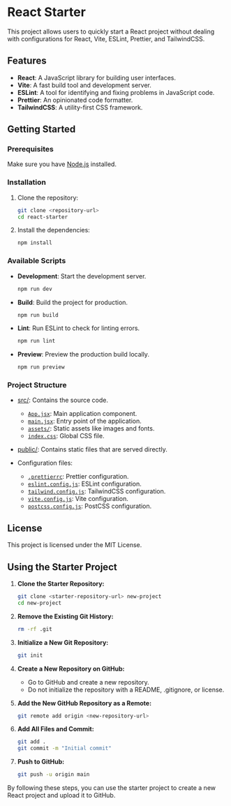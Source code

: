 # React Starter

This project allows users to quickly start a React project without dealing with configurations for React, Vite, ESLint, Prettier, and TailwindCSS.

## Features

-   **React**: A JavaScript library for building user interfaces.
-   **Vite**: A fast build tool and development server.
-   **ESLint**: A tool for identifying and fixing problems in JavaScript code.
-   **Prettier**: An opinionated code formatter.
-   **TailwindCSS**: A utility-first CSS framework.

## Getting Started

### Prerequisites

Make sure you have [Node.js](https://nodejs.org/) installed.

### Installation

1. Clone the repository:

    ```sh
    git clone <repository-url>
    cd react-starter
    ```

2. Install the dependencies:
    ```sh
    npm install
    ```

### Available Scripts

-   **Development**: Start the development server.

    ```sh
    npm run dev
    ```

-   **Build**: Build the project for production.

    ```sh
    npm run build
    ```

-   **Lint**: Run ESLint to check for linting errors.

    ```sh
    npm run lint
    ```

-   **Preview**: Preview the production build locally.
    ```sh
    npm run preview
    ```

### Project Structure

-   [src/](src/): Contains the source code.

    -   [`App.jsx`](src/App.jsx): Main application component.
    -   [`main.jsx`](src/main.jsx): Entry point of the application.
    -   [`assets/`](src/assets/): Static assets like images and fonts.
    -   [`index.css`](src/index.css): Global CSS file.

-   [public/](public/): Contains static files that are served directly.

-   Configuration files:
    -   [`.prettierrc`](.prettierrc): Prettier configuration.
    -   [`eslint.config.js`](eslint.config.js): ESLint configuration.
    -   [`tailwind.config.js`](tailwind.config.js): TailwindCSS configuration.
    -   [`vite.config.js`](vite.config.js): Vite configuration.
    -   [`postcss.config.js`](postcss.config.js): PostCSS configuration.

## License

This project is licensed under the MIT License.

## Using the Starter Project

1. **Clone the Starter Repository:**

    ```sh
    git clone <starter-repository-url> new-project
    cd new-project
    ```

2. **Remove the Existing Git History:**

    ```sh
    rm -rf .git
    ```

3. **Initialize a New Git Repository:**

    ```sh
    git init
    ```

4. **Create a New Repository on GitHub:**

    - Go to GitHub and create a new repository.
    - Do not initialize the repository with a README, .gitignore, or license.

5. **Add the New GitHub Repository as a Remote:**

    ```sh
    git remote add origin <new-repository-url>
    ```

6. **Add All Files and Commit:**

    ```sh
    git add .
    git commit -m "Initial commit"
    ```

7. **Push to GitHub:**
    ```sh
    git push -u origin main
    ```

By following these steps, you can use the starter project to create a new React project and upload it to GitHub.
